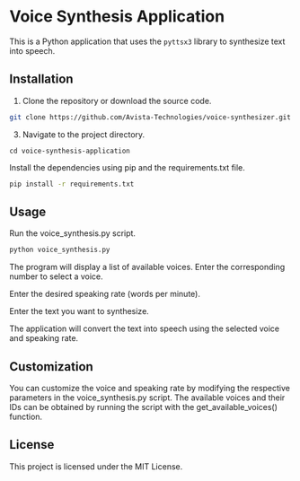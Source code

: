 # Voice Synthesis Application

This is a Python application that uses the `pyttsx3` library to synthesize text into speech.

## Installation

1. Clone the repository or download the source code.
```bash
git clone https://github.com/Avista-Technologies/voice-synthesizer.git
```

3. Navigate to the project directory.
```shell
cd voice-synthesis-application
```

Install the dependencies using pip and the requirements.txt file.
```bash
pip install -r requirements.txt
```

## Usage
Run the voice_synthesis.py script.
```bash
python voice_synthesis.py
```

The program will display a list of available voices. Enter the corresponding number to select a voice.

Enter the desired speaking rate (words per minute).

Enter the text you want to synthesize.

The application will convert the text into speech using the selected voice and speaking rate.

## Customization
You can customize the voice and speaking rate by modifying the respective parameters in the voice_synthesis.py script. The available voices and their IDs can be obtained by running the script with the get_available_voices() function.

## License
This project is licensed under the MIT License.
